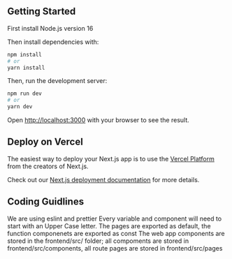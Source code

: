 ## Getting Started

First install Node.js version 16

Then install dependencies with:

```bash
npm install
# or
yarn install
```

Then, run the development server:

```bash
npm run dev
# or
yarn dev
```

Open [http://localhost:3000](http://localhost:3000) with your browser to see the result.

## Deploy on Vercel

The easiest way to deploy your Next.js app is to use the [Vercel Platform](https://vercel.com/new?utm_medium=default-template&filter=next.js&utm_source=create-next-app&utm_campaign=create-next-app-readme) from the creators of Next.js.

Check out our [Next.js deployment documentation](https://nextjs.org/docs/deployment) for more details.

## Coding Guidlines

We are using eslint and prettier
Every variable and component will need to start with an Upper Case letter.
The pages are exported as default, the function componenets are exported as const
The web app components are stored in the frontend/src/ folder; all compoments are stored in frontend/src/components, all route pages are stored in frontend/src/pages
